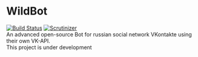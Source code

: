 # WildBot
[![Build Status](https://travis-ci.org/JarvisCraft/WildBot.svg?branch=master)](https://travis-ci.org/JarvisCraft/WildBot) [![Scrutinizer](https://img.shields.io/scrutinizer/g/filp/whoops.svg)](https://github.com/JarvisCraft/WildBot)  
An advanced open-source Bot for russian social network VKontakte using their own VK-API.  
This project is under development
